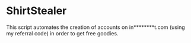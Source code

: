 # ShirtStealer
This script automates the creation of accounts on in********t.com (using my referral code) in order to get free goodies.
